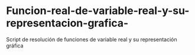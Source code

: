 # Funcion-real-de-variable-real-y-su-representacion-grafica-
Script de resolución de funciones de variable real y su representación gráfica 
